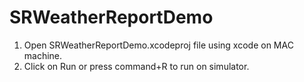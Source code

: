 # SRWeatherReportDemo
1. Open SRWeatherReportDemo.xcodeproj file using xcode on MAC machine.
2. Click on Run or press command+R to run on simulator.
